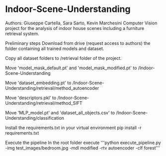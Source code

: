 # Indoor-Scene-Understanding
Authors: Giuseppe Cartella, Sara Sarto, Kevin Marchesini
Computer Vision project for the analysis of indoor house scenes including a furniture retrieval system.

Preliminary steps
Download from drive (request access to authors) the folder containing all trained models and dataset.

Copy all dataset folders to /retrieval folder of the project.

Move 'model_mask_default.pt' and 'model_mask_modified.pt' to /Indoor-Scene-Understanding

Move 'dataset_embedding.pt' to /Indoor-Scene-Understanding/retrieval/method_autoencoder

Move 'descriptors.pkl' to /Indoor-Scene-Understanding/retrieval/method_SIFT

Move 'MLP_model.pt' and 'dataset_all_objects.csv' to /Indoor-Scene-Understanding/classification

Install the requirements.txt in your virtual environment 
pip install -r requirements.txt


Execute the pipeline
In the root folder execute  '''python execute_pipeline.py -img test_images/bedroom.jpg -mdl modified -rtv autoencoder -clf forest'''
